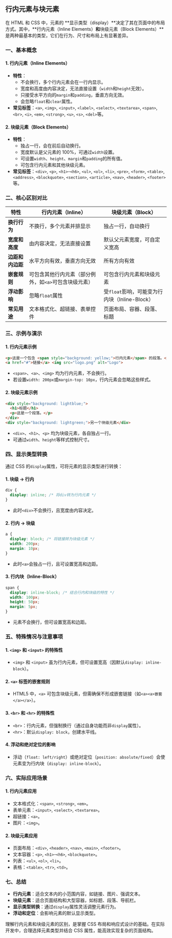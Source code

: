 ## 行内元素与块元素

在 HTML 和 CSS 中，元素的 **显示类型（display）**决定了其在页面中的布局方式。其中，**行内元素（Inline Elements）**和**块级元素（Block Elements）**是两种最基本的类型，它们在行为、尺寸和布局上有显著差异。

### **一、基本概念**

#### 1. **行内元素（Inline Elements）**

- **特性**：
  - 不会换行，多个行内元素会在一行内显示。
  - 宽度和高度由内容决定，无法直接设置（`width`和`height`无效）。
  - 只接受水平方向的`margin`和`padding`，垂直方向无效。
  - 会忽略`float`和`clear`属性。
- **常见标签**：`<a>`, `<img>`, `<input>`, `<label>`, `<select>`, `<textarea>`, `<span>`, `<br>`, `<i>`, `<em>`, `<strong>`, `<u>`, `<s>`, `<del>`等。

#### 2. **块级元素（Block Elements）**

- **特性**：
  - 独占一行，会在前后自动换行。
  - 宽度默认是父元素的 100%，可通过`width`设置。
  - 可设置`width`、`height`、`margin`和`padding`的所有值。
  - 可包含行内元素和其他块级元素。
- **常见标签**：`<div>`, `<p>`, `<h1>`-`<h6>`, `<ul>`, `<ol>`, `<li>`, `<pre>`, `<form>`, `<table>`, `<address>`, `<blockquote>`, `<section>`, `<article>`, `<nav>`, `<header>`, `<footer>`等。

### **二、核心区别对比**

| **特性**         | **行内元素（Inline）**                                | **块级元素（Block）**                         |
| ---------------- | ----------------------------------------------------- | --------------------------------------------- |
| **换行行为**     | 不换行，多个元素并排显示                              | 独占一行，自动换行                            |
| **宽度和高度**   | 由内容决定，无法直接设置                              | 默认父元素宽度，可自定义宽高                  |
| **边距和内边距** | 水平方向有效，垂直方向无效                            | 所有方向有效                                  |
| **嵌套规则**     | 可包含其他行内元素（部分例外，如`<a>`可包含块级元素） | 可包含行内元素和块级元素                      |
| **浮动影响**     | 忽略`float`属性                                       | 受`float`影响，可能变为行内块（Inline-Block） |
| **常见用途**     | 文本格式化、超链接、表单控件                          | 页面布局、容器、段落、标题                    |

### **三、示例与演示**

#### 1. **行内元素示例**

```html
<p>这是一个包含 <span style="background: yellow;">行内元素</span> 的段落。</p>
<a href="#">链接</a> <img src="logo.png" alt="Logo">
```

- `<span>`、`<a>`、`<img>` 均为行内元素，不会换行。
- 若设置`width: 200px`或`margin-top: 10px`，行内元素会忽略这些样式。

#### 2. **块级元素示例**

```html
<div style="background: lightblue;">
  <h1>标题</h1>
  <p>这是一个段落。</p>
</div>
<div style="background: lightgreen;">另一个块级元素</div>
```

- `<div>`、`<h1>`、`<p>` 均为块级元素，各自独占一行。
- 可通过`width`、`height`等样式控制尺寸。

### **四、显示类型转换**

通过 CSS 的`display`属性，可将元素的显示类型进行转换：

#### 1. **块级 → 行内**

```css
div {
  display: inline; /* 将div转为行内元素 */
}
```

- 此时`<div>`不会换行，且宽度由内容决定。

#### 2. **行内 → 块级**

```css
a {
  display: block; /* 将链接转为块级元素 */
  width: 200px;
  margin: 10px;
}
```

- 此时`<a>`会独占一行，且可设置宽高和边距。

#### 3. **行内块（Inline-Block）**

```css
span {
  display: inline-block; /* 结合行内和块级的特性 */
  width: 100px;
  height: 50px;
  margin: 5px;
}
```

- 元素不会换行，但可设置宽高和边距。

### **五、特殊情况与注意事项**

#### 1. **`<img>` 和 `<input>` 的特殊性**

- `<img>` 和 `<input>` 虽为行内元素，但可设置宽高（因默认`display: inline-block`）。

#### 2. **`<a>` 标签的嵌套规则**

- HTML5 中，`<a>` 可包含块级元素，但需确保不形成嵌套链接（如`<a><a>嵌套</a></a>`）。

#### 3. **`<br>` 和 `<hr>` 的特殊性**

- `<br>`：行内元素，但强制换行（通过自身功能而非`display`属性）。
- `<hr>`：默认`display: block`，创建水平线。

#### 4. **浮动和绝对定位的影响**

- 浮动（`float: left/right`）或绝对定位（`position: absolute/fixed`）会使元素变为行内块（`display: inline-block`）。

### **六、实际应用场景**

#### 1. **行内元素应用**

- 文本格式化：`<span>`, `<strong>`, `<em>`。
- 表单元素：`<input>`, `<select>`, `<textarea>`。
- 超链接：`<a>`。
- 图片：`<img>`。

#### 2. **块级元素应用**

- 页面布局：`<div>`, `<header>`, `<nav>`, `<main>`, `<footer>`。
- 文本容器：`<p>`, `<h1>`-`<h6>`, `<blockquote>`。
- 列表：`<ul>`, `<ol>`, `<li>`。
- 表格：`<table>`, `<tr>`, `<td>`。

### **七、总结**

- **行内元素**：适合文本内的小范围内容，如链接、图片、强调文本。
- **块级元素**：适合页面结构和大型容器，如标题、段落、导航栏。
- **显示类型转换**：通过`display`属性灵活调整元素行为。
- **浮动和定位**：会影响元素的默认显示类型。

理解行内元素和块级元素的区别，是掌握 CSS 布局和响应式设计的基础。在实际开发中，合理选择元素类型并结合 CSS 属性，能高效实现复杂的页面结构。